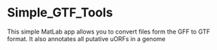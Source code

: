 # Simple_GTF_Tools
This simple MatLab app allows you to convert files form the GFF to GTF format. It also annotates all putative uORFs in a genome
